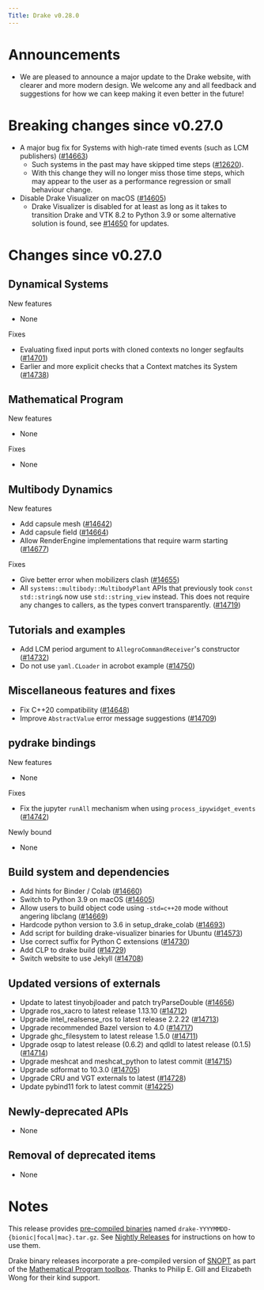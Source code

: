 ```yaml
---
Title: Drake v0.28.0
---
```


# Announcements

* We are pleased to announce a major update to the Drake website, with clearer
  and more modern design.  We welcome any and all feedback and suggestions for
  how we can keep making it even better in the future!

# Breaking changes since v0.27.0

* A major bug fix for Systems with high-rate timed events (such as LCM publishers) ([#14663][_#14663])
  * Such systems in the past may have skipped time steps ([#12620][_#12620]).
  * With this change they will no longer miss those time steps, which may appear to the user as a performance regression or small behaviour change.
* Disable Drake Visualizer on macOS ([#14605][_#14605])
  * Drake Visualizer is disabled for at least as long as it takes to transition Drake and VTK 8.2 to Python 3.9 or some alternative solution is found, see [#14650][_#14650] for updates.

# Changes since v0.27.0

## Dynamical Systems

<!-- <relnotes for systems go here> -->

New features

* None

Fixes

* Evaluating fixed input ports with cloned contexts no longer segfaults ([#14701][_#14701])
* Earlier and more explicit checks that a Context matches its System ([#14738][_#14738])

## Mathematical Program

<!-- <relnotes for solvers go here> -->

New features

* None

Fixes

* None

## Multibody Dynamics

<!-- <relnotes for geometry,multibody go here> -->

New features

* Add capsule mesh ([#14642][_#14642])
* Add capsule field ([#14664][_#14664])
* Allow RenderEngine implementations that require warm starting ([#14677][_#14677])

Fixes

* Give better error when mobilizers clash ([#14655][_#14655])
* All `systems::multibody::MultibodyPlant` APIs that previously took `const std::string&` now use `std::string_view` instead.  This does not require any changes to callers, as the types convert transparently. ([#14719][_#14719])

## Tutorials and examples

<!-- <relnotes for examples,tutorials go here> -->

* Add LCM period argument to `AllegroCommandReceiver`'s constructor ([#14732][_#14732])
* Do not use `yaml.CLoader` in acrobot example ([#14750][_#14750])

## Miscellaneous features and fixes

<!-- <relnotes for common,math,lcm,lcmtypes,manipulation,perception go here> -->

* Fix C++20 compatibility ([#14648][_#14648])
* Improve `AbstractValue` error message suggestions ([#14709][_#14709])

## pydrake bindings

<!-- <relnotes for bindings go here> -->

New features

* None

Fixes

* Fix the jupyter `runAll` mechanism when using `process_ipywidget_events` ([#14742][_#14742])

Newly bound

* None

## Build system and dependencies

<!-- <relnotes for cmake,doc,setup,third_party,tools go here> -->

* Add hints for Binder / Colab ([#14660][_#14660])
* Switch to Python 3.9 on macOS ([#14605][_#14605])
* Allow users to build object code using `-std=c++20` mode without angering libclang ([#14669][_#14669])
* Hardcode python version to 3.6 in setup_drake_colab ([#14693][_#14693])
* Add script for building drake-visualizer binaries for Ubuntu ([#14573][_#14573])
* Use correct suffix for Python C extensions ([#14730][_#14730])
* Add CLP to drake build ([#14729][_#14729])
* Switch website to use Jekyll ([#14708][_#14708])

## Updated versions of externals

* Update to latest tinyobjloader and patch tryParseDouble ([#14656][_#14656])
* Upgrade ros_xacro to latest release 1.13.10 ([#14712][_#14712])
* Upgrade intel_realsense_ros to latest release 2.2.22 ([#14713][_#14713])
* Upgrade recommended Bazel version to 4.0 ([#14717][_#14717])
* Upgrade ghc_filesystem to latest release 1.5.0 ([#14711][_#14711])
* Upgrade osqp to latest release (0.6.2) and qdldl to latest release (0.1.5) ([#14714][_#14714])
* Upgrade meshcat and meshcat_python to latest commit ([#14715][_#14715])
* Upgrade sdformat to 10.3.0 ([#14705][_#14705])
* Upgrade CRU and VGT externals to latest ([#14728][_#14728])
* Update pybind11 fork to latest commit ([#14225][_#14225])

## Newly-deprecated APIs

* None

## Removal of deprecated items

* None

# Notes


This release provides [pre-compiled binaries](https://github.com/RobotLocomotion/drake/releases/tag/v0.27.0) named
``drake-YYYYMMDD-{bionic|focal|mac}.tar.gz``. See [Nightly Releases](/from_binary.html#nightly-releases) for instructions on how to use them.

Drake binary releases incorporate a pre-compiled version of [SNOPT](https://ccom.ucsd.edu/~optimizers/solvers/snopt/) as part of the
[Mathematical Program toolbox](https://drake.mit.edu/doxygen_cxx/group__solvers.html). Thanks to
Philip E. Gill and Elizabeth Wong for their kind support.

<!-- <begin issue links> -->
[_#12620]: https://github.com/RobotLocomotion/drake/pull/12620
[_#14225]: https://github.com/RobotLocomotion/drake/pull/14225
[_#14573]: https://github.com/RobotLocomotion/drake/pull/14573
[_#14605]: https://github.com/RobotLocomotion/drake/pull/14605
[_#14642]: https://github.com/RobotLocomotion/drake/pull/14642
[_#14648]: https://github.com/RobotLocomotion/drake/pull/14648
[_#14650]: https://github.com/RobotLocomotion/drake/pull/14650
[_#14655]: https://github.com/RobotLocomotion/drake/pull/14655
[_#14656]: https://github.com/RobotLocomotion/drake/pull/14656
[_#14660]: https://github.com/RobotLocomotion/drake/pull/14660
[_#14663]: https://github.com/RobotLocomotion/drake/pull/14663
[_#14664]: https://github.com/RobotLocomotion/drake/pull/14664
[_#14669]: https://github.com/RobotLocomotion/drake/pull/14669
[_#14677]: https://github.com/RobotLocomotion/drake/pull/14677
[_#14693]: https://github.com/RobotLocomotion/drake/pull/14693
[_#14701]: https://github.com/RobotLocomotion/drake/pull/14701
[_#14705]: https://github.com/RobotLocomotion/drake/pull/14705
[_#14708]: https://github.com/RobotLocomotion/drake/pull/14708
[_#14709]: https://github.com/RobotLocomotion/drake/pull/14709
[_#14711]: https://github.com/RobotLocomotion/drake/pull/14711
[_#14712]: https://github.com/RobotLocomotion/drake/pull/14712
[_#14713]: https://github.com/RobotLocomotion/drake/pull/14713
[_#14714]: https://github.com/RobotLocomotion/drake/pull/14714
[_#14715]: https://github.com/RobotLocomotion/drake/pull/14715
[_#14717]: https://github.com/RobotLocomotion/drake/pull/14717
[_#14719]: https://github.com/RobotLocomotion/drake/pull/14719
[_#14728]: https://github.com/RobotLocomotion/drake/pull/14728
[_#14729]: https://github.com/RobotLocomotion/drake/pull/14729
[_#14730]: https://github.com/RobotLocomotion/drake/pull/14730
[_#14732]: https://github.com/RobotLocomotion/drake/pull/14732
[_#14738]: https://github.com/RobotLocomotion/drake/pull/14738
[_#14742]: https://github.com/RobotLocomotion/drake/pull/14742
[_#14750]: https://github.com/RobotLocomotion/drake/pull/14750
<!-- <end issue links> -->

<!--
  Current oldest_commit fc1e0e5e7eb8cef3b9a38de650bd8ccdff04a4e4 (exclusive).
  Current newest_commit 7df29bc8132d63a73471f876d1c1d4f8d56969c1 (inclusive).
-->

